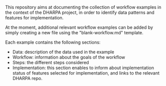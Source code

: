 This repository aims at documenting the collection of workflow examples in the context of the DHARPA project, in order to identify data patterns and features for implementation.

At the moment, additional relevant workflow examples can be added by simply creating a new file using the "blank-workflow.md" template.

Each example contains the following sections:
* Data: description of the data used in the example
* Workflow: information about the goals of the workflow
* Steps: the different steps considered
* Implementation: this section enables to inform about implementation status of features selected for implementation, and links to the relevant DHARPA repo.
